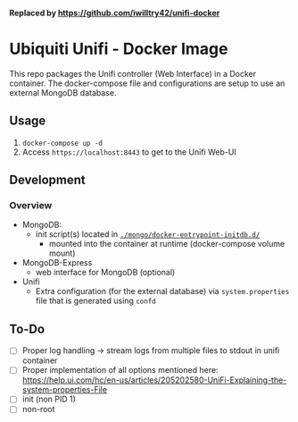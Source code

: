 **Replaced by https://github.com/iwilltry42/unifi-docker**

# Ubiquiti Unifi - Docker Image

This repo packages the Unifi controller (Web Interface) in a Docker container.
The docker-compose file and configurations are setup to use an external MongoDB database.

## Usage

1. `docker-compose up -d`
2. Access `https://localhost:8443` to get to the Unifi Web-UI

## Development

### Overview

- MongoDB:
  - init script(s) located in [`./mongo/docker-entrypoint-initdb.d/`](./mongo/docker-entrypoint-initdb.d/)
    - mounted into the container at runtime (docker-compose volume mount)
- MongoDB-Express
  - web interface for MongoDB (optional)
- Unifi
  - Extra configuration (for the external database) via `system.properties` file that is generated using `confd`

## To-Do

- [ ] Proper log handling -> stream logs from multiple files to stdout in unifi container
- [ ] Proper implementation of all options mentioned here: <https://help.ui.com/hc/en-us/articles/205202580-UniFi-Explaining-the-system-properties-File>
- [ ] init (non PID 1)
- [ ] non-root
